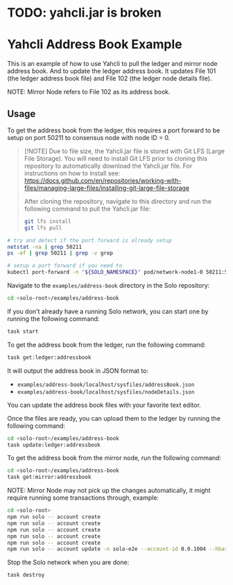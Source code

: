 # TODO: yahcli.jar is broken

# Yahcli Address Book Example

This is an example of how to use Yahcli to pull the ledger and mirror node address book.  And to update the ledger address book.  It updates File 101 (the ledger address book file) and File 102 (the ledger node details file).

NOTE: Mirror Node refers to File 102 as its address book.

## Usage

To get the address book from the ledger, this requires a port forward to be setup on port 50211 to consensus node with node ID = 0.

> \[!NOTE]
> Due to file size, the Yahcli.jar file is stored with Git LFS (Large File Storage).  You will need to install Git LFS prior to cloning this repository to automatically download the Yahcli.jar file. For instructions on how to install see: <https://docs.github.com/en/repositories/working-with-files/managing-large-files/installing-git-large-file-storage>
> 
> After cloning the repository, navigate to this directory and run the following command to pull the Yahcli.jar file:
> ```bash
> git lfs install
> git lfs pull
> ```

```bash
# try and detect if the port forward is already setup
netstat -na | grep 50211
ps -ef | grep 50211 | grep -v grep

# setup a port forward if you need to
kubectl port-forward -n "${SOLO_NAMESPACE}" pod/network-node1-0 50211:50211
```

Navigate to the `examples/address-book` directory in the Solo repository:

```bash
cd <solo-root>/examples/address-book
```

If you don't already have a running Solo network, you can start one by running the following command:

```bash
task start
```

To get the address book from the ledger, run the following command:

```bash
task get:ledger:addressbook
```

It will output the address book in JSON format to:

* `examples/address-book/localhost/sysfiles/addressBook.json`
* `examples/address-book/localhost/sysfiles/nodeDetails.json`

You can update the address book files with your favorite text editor.

Once the files are ready, you can upload them to the ledger by running the following command:

```bash
cd <solo-root>/examples/address-book
task update:ledger:addressbook
```

To get the address book from the mirror node, run the following command:

```bash
cd <solo-root>/examples/address-book
task get:mirror:addressbook
```

NOTE: Mirror Node may not pick up the changes automatically, it might require running some transactions through, example:

```bash
cd <solo-root>
npm run solo -- account create
npm run solo -- account create
npm run solo -- account create
npm run solo -- account create
npm run solo -- account create
npm run solo -- account update -n solo-e2e --account-id 0.0.1004 --hbar-amount 78910 
```

Stop the Solo network when you are done:

```bash
task destroy
```
